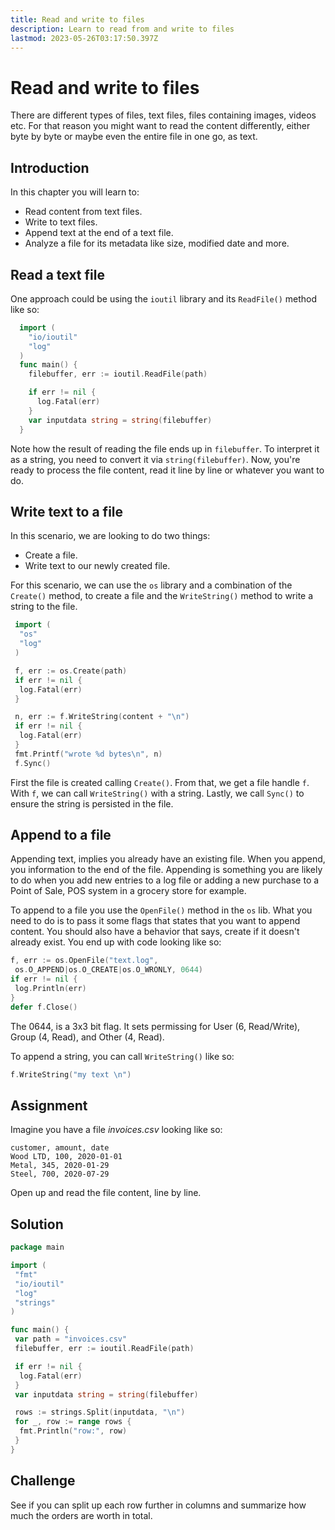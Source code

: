 ```yaml
---
title: Read and write to files
description: Learn to read from and write to files
lastmod: 2023-05-26T03:17:50.397Z
---
```


# Read and write to files

There are different types of files, text files, files containing images, videos etc. For that reason you might want to read the content differently, either byte by byte or maybe even the entire file in one go, as text.

## Introduction

In this chapter you will learn to:

- Read content from text files.
- Write to text files.
- Append text at the end of a text file.
- Analyze a file for its metadata like size, modified date and more.

## Read a text file

One approach could be using the `ioutil` library and its `ReadFile()` method like so:

```go
  import (
    "io/ioutil"
    "log"
  )
  func main() {
    filebuffer, err := ioutil.ReadFile(path)

    if err != nil {
      log.Fatal(err)
    }
    var inputdata string = string(filebuffer)
  }
```

Note how the result of reading the file ends up in `filebuffer`. To interpret it as a string, you need to convert it via `string(filebuffer)`. Now, you're ready to process the file content, read it line by line or whatever you want to do.

## Write text to a file

In this scenario, we are looking to do two things:

- Create a file.
- Write text to our newly created file.

For this scenario, we can use the `os` library and a combination of the `Create()` method, to create a file and the `WriteString()` method to write a string to the file.

```go
 import (
  "os"
  "log"
 )

 f, err := os.Create(path)
 if err != nil {
  log.Fatal(err)
 }

 n, err := f.WriteString(content + "\n")
 if err != nil {
  log.Fatal(err)
 }
 fmt.Printf("wrote %d bytes\n", n)
 f.Sync()
```

First the file is created calling `Create()`. From that, we get a file handle `f`. With `f`, we can call `WriteString()` with a string. Lastly, we call `Sync()` to ensure the string is persisted in the file.

## Append to a file

Appending text, implies you already have an existing file. When you append, you information to the end of the file. Appending is something you are likely to do when you add new entries to a log file or adding a new purchase to a Point of Sale, POS system in a grocery store for example.

To append to a file you use the `OpenFile()` method in the `os` lib. What you need to do is to pass it some flags that states that you want to append content. You should also have a behavior that says, create if it doesn't already exist. You end up with code looking like so:

```go
f, err := os.OpenFile("text.log",
 os.O_APPEND|os.O_CREATE|os.O_WRONLY, 0644)
if err != nil {
 log.Println(err)
}
defer f.Close()
```

The 0644, is a 3x3 bit flag. It sets permissing for User (6, Read/Write), Group (4, Read), and Other (4, Read).

To append a string, you can call `WriteString()` like so:

```go
f.WriteString("my text \n")
```

## Assignment

Imagine you have a file _invoices.csv_ looking like so:

```
customer, amount, date
Wood LTD, 100, 2020-01-01
Metal, 345, 2020-01-29
Steel, 700, 2020-07-29
```

Open up and read the file content, line by line.

## Solution

```go
package main

import (
 "fmt"
 "io/ioutil"
 "log"
 "strings"
)

func main() {
 var path = "invoices.csv"
 filebuffer, err := ioutil.ReadFile(path)

 if err != nil {
  log.Fatal(err)
 }
 var inputdata string = string(filebuffer)

 rows := strings.Split(inputdata, "\n")
 for _, row := range rows {
  fmt.Println("row:", row)
 }
}

```

## Challenge

See if you can split up each row further in columns and summarize how much the orders are worth in total.
